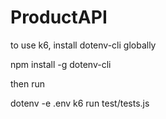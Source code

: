 # ProductAPI

to use k6, install dotenv-cli globally

npm install -g dotenv-cli

then run

dotenv -e .env k6 run test/tests.js